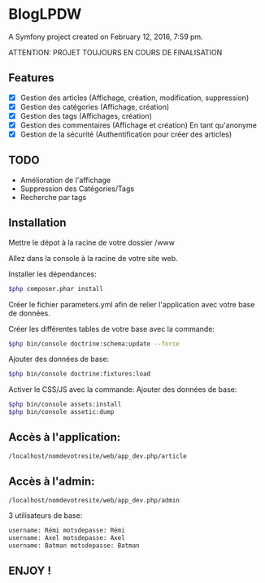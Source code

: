 BlogLPDW
========

A Symfony project created on February 12, 2016, 7:59 pm.

ATTENTION: PROJET TOUJOURS EN COURS DE FINALISATION

## Features
- [x] Gestion des articles (Affichage, création, modification, suppression)
- [x] Gestion des catégories (Affichage, création)
- [x] Gestion des tags (Affichages, création)
- [x] Gestion des commentaires (Affichage et création) En tant qu'anonyme
- [x] Gestion de la sécurité (Authentification pour créer des articles)

## TODO
-  Amélioration de l'affichage
-  Suppression des Catégories/Tags
-  Recherche par tags


## Installation

Mettre le dépot à la racine de votre dossier /www

Allez dans la console à la racine de votre site web.

Installer les dépendances:
```bash
$php composer.phar install
```

Créer le fichier parameters.yml afin de relier l'application avec votre base de données.

Créer les différentes tables de votre base avec la commande:
```bash
$php bin/console doctrine:schema:update --force
```

Ajouter des données de base:
```bash
$php bin/console doctrine:fixtures:load
```

Activer le CSS/JS avec la commande:
Ajouter des données de base:
```bash
$php bin/console assets:install
$php bin/console assetic:dump
```

## Accès à l'application:
```bash
/localhost/nomdevotresite/web/app_dev.php/article
```

## Accès à l'admin:
```bash
/localhost/nomdevotresite/web/app_dev.php/admin
```
3 utilisateurs de base: 
```bash
username: Rémi motsdepasse: Rémi
username: Axel motsdepasse: Axel
username: Batman motsdepasse: Batman
```


## ENJOY !